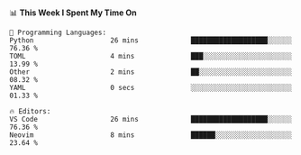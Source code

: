 <!--START_SECTION:waka-->
📊 **This Week I Spent My Time On** 

```text
💬 Programming Languages: 
Python                   26 mins             ███████████████████░░░░░░   76.36 % 
TOML                     4 mins              ███░░░░░░░░░░░░░░░░░░░░░░   13.99 % 
Other                    2 mins              ██░░░░░░░░░░░░░░░░░░░░░░░   08.32 % 
YAML                     0 secs              ░░░░░░░░░░░░░░░░░░░░░░░░░   01.33 % 

🔥 Editors: 
VS Code                  26 mins             ███████████████████░░░░░░   76.36 % 
Neovim                   8 mins              ██████░░░░░░░░░░░░░░░░░░░   23.64 % 
```


<!--END_SECTION:waka-->